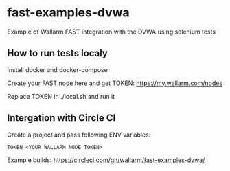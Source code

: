 # fast-examples-dvwa

Example of Wallarm FAST integration with the DVWA using selenium tests

## How to run tests localy

Install docker and docker-compose

Create your FAST node here and get TOKEN:
https://my.wallarm.com/nodes

Replace TOKEN in ./local.sh and run it

## Intergation with Circle CI

Create a project and pass following ENV variables:
```
TOKEN <YOUR WALLARM NODE TOKEN>
```

Example builds:
https://circleci.com/gh/wallarm/fast-examples-dvwa/
